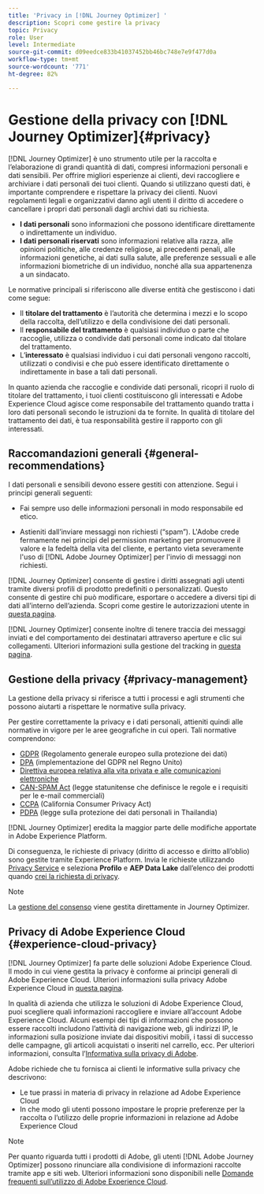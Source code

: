 ```yaml
---
title: 'Privacy in [!DNL Journey Optimizer] '
description: Scopri come gestire la privacy
topic: Privacy
role: User
level: Intermediate
source-git-commit: d09eedce833b41037452bb46bc748e7e9f477d0a
workflow-type: tm+mt
source-wordcount: '771'
ht-degree: 82%

---
```



# Gestione della privacy con [!DNL Journey Optimizer]{#privacy}

[!DNL Journey Optimizer] è uno strumento utile per la raccolta e l’elaborazione di grandi quantità di dati, compresi informazioni personali e dati sensibili. Per offrire migliori esperienze ai clienti, devi raccogliere e archiviare i dati personali dei tuoi clienti. Quando si utilizzano questi dati, è importante comprendere e rispettare la privacy dei clienti. Nuovi regolamenti legali e organizzativi danno agli utenti il diritto di accedere o cancellare i propri dati personali dagli archivi dati su richiesta.

* **I dati personali** sono informazioni che possono identificare direttamente o indirettamente un individuo.
* **I dati personali riservati** sono informazioni relative alla razza, alle opinioni politiche, alle credenze religiose, ai precedenti penali, alle informazioni genetiche, ai dati sulla salute, alle preferenze sessuali e alle informazioni biometriche di un individuo, nonché alla sua appartenenza a un sindacato.

Le normative principali si riferiscono alle diverse entità che gestiscono i dati come segue:

* Il **titolare del trattamento** è l’autorità che determina i mezzi e lo scopo della raccolta, dell’utilizzo e della condivisione dei dati personali.
* Il **responsabile del trattamento** è qualsiasi individuo o parte che raccoglie, utilizza o condivide dati personali come indicato dal titolare del trattamento.
* L’**interessato** è qualsiasi individuo i cui dati personali vengono raccolti, utilizzati o condivisi e che può essere identificato direttamente o indirettamente in base a tali dati personali.

In quanto azienda che raccoglie e condivide dati personali, ricopri il ruolo di titolare del trattamento, i tuoi clienti costituiscono gli interessati e Adobe Experience Cloud agisce come responsabile del trattamento quando tratta i loro dati personali secondo le istruzioni da te fornite. In qualità di titolare del trattamento dei dati, è tua responsabilità gestire il rapporto con gli interessati.

## Raccomandazioni generali {#general-recommendations}

I dati personali e sensibili devono essere gestiti con attenzione. Segui i principi generali seguenti:

* Fai sempre uso delle informazioni personali in modo responsabile ed etico.

* Astieniti dall’inviare messaggi non richiesti (“spam”). L&#39;Adobe crede fermamente nei principi del permission marketing per promuovere il valore e la fedeltà della vita del cliente, e pertanto vieta severamente l&#39;uso di [!DNL Adobe Journey Optimizer] per l&#39;invio di messaggi non richiesti.

[!DNL Journey Optimizer] consente di gestire i diritti assegnati agli utenti tramite diversi profili di prodotto predefiniti o personalizzati. Questo consente di gestire chi può modificare, esportare o accedere a diversi tipi di dati all’interno dell’azienda. Scopri come gestire le autorizzazioni utente in [questa pagina](administration/permissions.md).

[!DNL Journey Optimizer] consente inoltre di tenere traccia dei messaggi inviati e del comportamento dei destinatari attraverso aperture e clic sui collegamenti. Ulteriori informazioni sulla gestione del tracking in [questa pagina](message-tracking.md).

## Gestione della privacy {#privacy-management}

La gestione della privacy si riferisce a tutti i processi e agli strumenti che possono aiutarti a rispettare le normative sulla privacy.

Per gestire correttamente la privacy e i dati personali, attieniti quindi alle normative in vigore per le aree geografiche in cui operi. Tali normative comprendono:

* [GDPR](https://ec.europa.eu/info/law/law-topic/data-protection/reform/what-does-general-data-protection-regulation-gdpr-govern_it) (Regolamento generale europeo sulla protezione dei dati)
* [DPA](https://www.gov.uk/data-protection) (implementazione del GDPR nel Regno Unito)
* [Direttiva europea relativa alla vita privata e alle comunicazioni elettroniche](https://eur-lex.europa.eu/legal-content/IT/TXT/?uri=CELEX:02002L0058-20091219)
* [CAN-SPAM Act](https://www.ftc.gov/tips-advice/business-center/guidance/can-spam-act-compliance-guide-business) (legge statunitense che definisce le regole e i requisiti per le e-mail commerciali)
* [CCPA](https://leginfo.legislature.ca.gov/faces/codes_displayText.xhtml?lawCode=CIV&amp;division=3.&amp;title=1.81.5.&amp;part=4.&amp;chapter=&amp;article=) (California Consumer Privacy Act)
* [PDPA](https://secureprivacy.ai/thailand-pdpa-summary-what-businesses-need-to-know/) (legge sulla protezione dei dati personali in Thailandia)

[!DNL Journey Optimizer] eredita la maggior parte delle modifiche apportate in Adobe Experience Platform.

Di conseguenza, le richieste di privacy (diritto di accesso e diritto all’oblio) sono gestite tramite Experience Platform. Invia le richieste utilizzando [Privacy Service](https://experienceleague.adobe.com/docs/experience-platform/privacy/home.html?lang=it) e seleziona **Profilo** e **AEP Data Lake** dall’elenco dei prodotti quando [crei la richiesta di privacy](https://experienceleague.adobe.com/docs/experience-platform/privacy/ui/user-guide.html?lang=it#request-builder). <!--https://experienceleague.adobe.com/docs/experience-platform/privacy/home.html?lang=en).-->

>[!NOTE]
>
>La [gestione del consenso](../../help/using/consent.md) viene gestita direttamente in Journey Optimizer.

## Privacy di Adobe Experience Cloud {#experience-cloud-privacy}

[!DNL Journey Optimizer] fa parte delle soluzioni Adobe Experience Cloud. Il modo in cui viene gestita la privacy è conforme ai principi generali di Adobe Experience Cloud. Ulteriori informazioni sulla privacy Adobe Experience Cloud in [questa pagina](https://www.adobe.com/it/privacy/marketing-cloud.html).

In qualità di azienda che utilizza le soluzioni di Adobe Experience Cloud, puoi scegliere quali informazioni raccogliere e inviare all’account Adobe Experience Cloud. Alcuni esempi dei tipi di informazioni che possono essere raccolti includono l’attività di navigazione web, gli indirizzi IP, le informazioni sulla posizione inviate dai dispositivi mobili, i tassi di successo delle campagne, gli articoli acquistati o inseriti nel carrello, ecc. Per ulteriori informazioni, consulta l’[Informativa sulla privacy di Adobe](https://www.adobe.com/it/privacy/policy.html).

 Adobe richiede che tu fornisca ai clienti le informative sulla privacy che descrivono:

* Le tue prassi in materia di privacy in relazione ad Adobe Experience Cloud
* In che modo gli utenti possono impostare le proprie preferenze per la raccolta o l’utilizzo delle proprie informazioni in relazione ad Adobe Experience Cloud

>[!NOTE]
>
>Per quanto riguarda tutti i prodotti di Adobe, gli utenti [!DNL Adobe Journey Optimizer] possono rinunciare alla condivisione di informazioni raccolte tramite app e siti web. Ulteriori informazioni sono disponibili nelle [Domande frequenti sull’utilizzo di Adobe Experience Cloud](https://www.adobe.com/it/privacy/experience-cloud-usage-info-faq.html).

<!--Because Journey Optimizer integrates with Adobe Experience Platform, where audiences are transferred from one system to another, you need to pay extra care to personal data protection.-->
